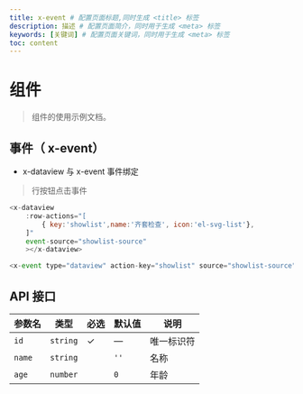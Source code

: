 ```yaml
---
title: x-event # 配置页面标题,同时生成 <title> 标签
description: 描述 # 配置页面简介，同时用于生成 <meta> 标签
keywords: [关键词] # 配置页面关键词，同时用于生成 <meta> 标签
toc: content
---
```


# 组件

> 组件的使用示例文档。

## 事件（ x-event）
- x-dataview 与 x-event 事件绑定
> 行按钮点击事件
```js
<x-dataview
    :row-actions="[
        { key:'showlist',name:'齐套检查', icon:'el-svg-list'},
    ]"
    event-source="showlist-source"
    ></x-dataview>

<x-event type="dataview" action-key="showlist" source="showlist-source"></x-event>
```

## API 接口

| 参数名 | 类型     | 必选 | 默认值 | 说明                         |
|-------|----------|------|--------|------------------------------|
| `id`   | `string` | ✓    | —      | 唯一标识符                   |
| `name` | `string` |      | `''`   | 名称                         |
| `age`  | `number` |      | `0`    | 年龄                         |


